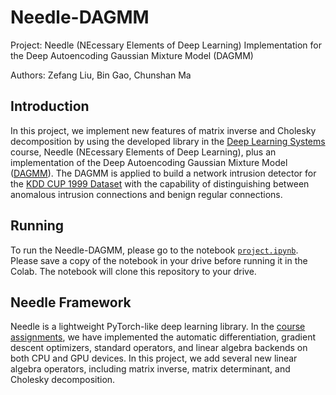 # Needle-DAGMM
Project: Needle (NEcessary Elements of Deep Learning) Implementation for the Deep Autoencoding Gaussian Mixture Model (DAGMM)

Authors: Zefang Liu, Bin Gao, Chunshan Ma

## Introduction

In this project, we implement new features of matrix inverse and Cholesky decomposition by using the developed library in the [Deep Learning Systems](https://dlsyscourse.org/) course, Needle (NEcessary Elements of Deep Learning), plus an implementation of the Deep Autoencoding Gaussian Mixture Model ([DAGMM](https://openreview.net/forum?id=BJJLHbb0-)).  The DAGMM is applied to build a network intrusion detector for the [KDD CUP 1999 Dataset](https://archive.ics.uci.edu/ml/datasets/kdd+cup+1999+data) with the capability of distinguishing between anomalous intrusion connections and benign regular connections.

## Running

To run the Needle-DAGMM, please go to the notebook [`project.ipynb`](https://github.com/zefang-liu/DAGMM-Needle/blob/main/project.ipynb). Please save a copy of the notebook in your drive before running it in the Colab. The notebook will clone this repository to your drive.

## Needle Framework

Needle is a lightweight PyTorch-like deep learning library. In the [course assignments](https://dlsyscourse.org/assignments/), we have implemented the automatic differentiation, gradient descent optimizers, standard operators, and linear algebra backends on both CPU and GPU devices. In this project, we add several new linear algebra operators, including matrix inverse, matrix determinant, and Cholesky decomposition.
